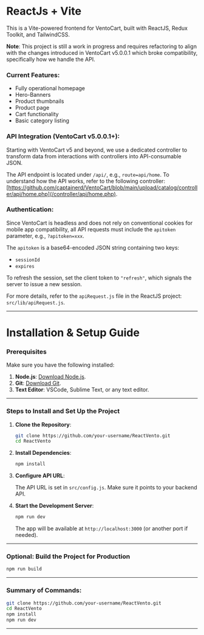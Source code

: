  # ReactJs + Vite

This is a Vite-powered frontend for VentoCart, built with ReactJS, Redux Toolkit, and TailwindCSS.

**Note**: This project is still a work in progress and requires refactoring to align with the changes introduced in VentoCart v5.0.0.1 which broke compatibility, specifically how we handle the API.

### Current Features:
- Fully operational homepage
- Hero-Banners
- Product thumbnails
- Product page
- Cart functionality
- Basic category listing

### API Integration (VentoCart v5.0.0.1+):
Starting with VentoCart v5 and beyond, we use a dedicated controller to transform data from interactions with controllers into API-consumable JSON.

The API endpoint is located under `/api/`, e.g., `route=api/home`. To understand how the API works, refer to the following controller:  
[https://github.com/captainerd/VentoCart/blob/main/upload/catalog/controller/api/home.php](/controller/api/home.php).

### Authentication:
Since VentoCart is headless and does not rely on conventional cookies for mobile app compatibility, all API requests must include the `apitoken` parameter, e.g., `?apitoken=xxx`.

The `apitoken` is a base64-encoded JSON string containing two keys:
- `sessionId`
- `expires`

To refresh the session, set the client token to `"refresh"`, which signals the server to issue a new session. 

For more details, refer to the `apiRequest.js` file in the ReactJS project:  
`src/lib/apiRequest.js`.

---

 
# Installation & Setup Guide

### Prerequisites

Make sure you have the following installed:

1. **Node.js**: [Download Node.js](https://nodejs.org/).
2. **Git**: [Download Git](https://git-scm.com/).
3. **Text Editor**: VSCode, Sublime Text, or any text editor.

---

### Steps to Install and Set Up the Project

1. **Clone the Repository**:

   ```bash
   git clone https://github.com/your-username/ReactVento.git
   cd ReactVento
   ```

2. **Install Dependencies**:

   ```bash
   npm install
   ```

3. **Configure API URL**:

   The API URL is set in `src/config.js`. Make sure it points to your backend API.

4. **Start the Development Server**:

   ```bash
   npm run dev
   ```

   The app will be available at `http://localhost:3000` (or another port if needed).

---

### Optional: Build the Project for Production

```bash
npm run build
```

---

### Summary of Commands:

```bash
git clone https://github.com/your-username/ReactVento.git
cd ReactVento
npm install
npm run dev
```

---
 

